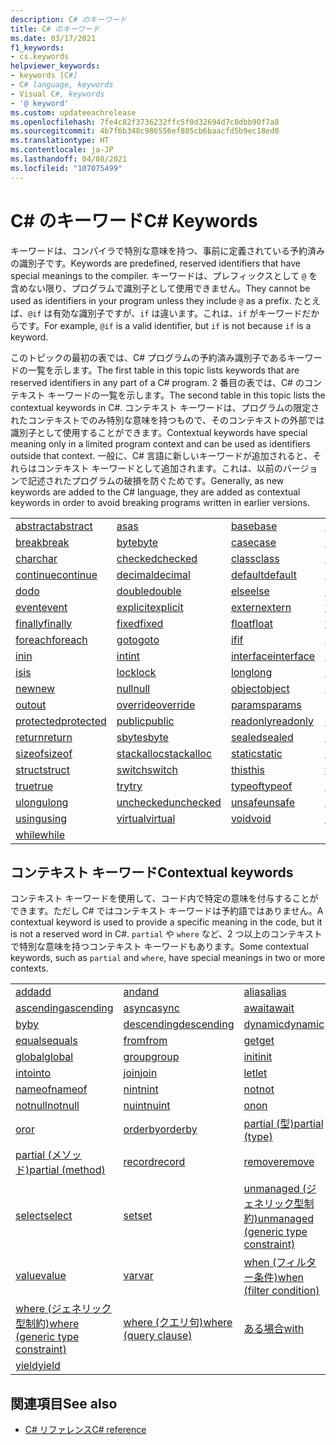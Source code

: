 ```yaml
---
description: C# のキーワード
title: C# のキーワード
ms.date: 03/17/2021
f1_keywords:
- cs.keywords
helpviewer_keywords:
- keywords [C#]
- C# language, keywords
- Visual C#, keywords
- '@ keyword'
ms.custom: updateeachrelease
ms.openlocfilehash: 7fe4c82f3736232ffc5f0d32694d7c8dbb90f7a8
ms.sourcegitcommit: 4b7f6b348c986556ef805cb6baacfd5b9ec18ed0
ms.translationtype: HT
ms.contentlocale: ja-JP
ms.lasthandoff: 04/08/2021
ms.locfileid: "107075499"
---
```

# <a name="c-keywords"></a><span data-ttu-id="93cd1-103">C# のキーワード</span><span class="sxs-lookup"><span data-stu-id="93cd1-103">C# Keywords</span></span>

<span data-ttu-id="93cd1-104">キーワードは、コンパイラで特別な意味を持つ、事前に定義されている予約済みの識別子です。</span><span class="sxs-lookup"><span data-stu-id="93cd1-104">Keywords are predefined, reserved identifiers that have special meanings to the compiler.</span></span> <span data-ttu-id="93cd1-105">キーワードは、プレフィックスとして `@` を含めない限り、プログラムで識別子として使用できません。</span><span class="sxs-lookup"><span data-stu-id="93cd1-105">They cannot be used as identifiers in your program unless they include `@` as a prefix.</span></span> <span data-ttu-id="93cd1-106">たとえば、`@if` は有効な識別子ですが、`if` は違います。これは、`if` がキーワードだからです。</span><span class="sxs-lookup"><span data-stu-id="93cd1-106">For example, `@if` is a valid identifier, but `if` is not because `if` is a keyword.</span></span>  
  
 <span data-ttu-id="93cd1-107">このトピックの最初の表では、C# プログラムの予約済み識別子であるキーワードの一覧を示します。</span><span class="sxs-lookup"><span data-stu-id="93cd1-107">The first table in this topic lists keywords that are reserved identifiers in any part of a C# program.</span></span> <span data-ttu-id="93cd1-108">2 番目の表では、C# のコンテキスト キーワードの一覧を示します。</span><span class="sxs-lookup"><span data-stu-id="93cd1-108">The second table in this topic lists the contextual keywords in C#.</span></span> <span data-ttu-id="93cd1-109">コンテキスト キーワードは、プログラムの限定されたコンテキストでのみ特別な意味を持つもので、そのコンテキストの外部では識別子として使用することができます。</span><span class="sxs-lookup"><span data-stu-id="93cd1-109">Contextual keywords have special meaning only in a limited program context and can be used as identifiers outside that context.</span></span> <span data-ttu-id="93cd1-110">一般に、C# 言語に新しいキーワードが追加されると、それらはコンテキスト キーワードとして追加されます。これは、以前のバージョンで記述されたプログラムの破損を防ぐためです。</span><span class="sxs-lookup"><span data-stu-id="93cd1-110">Generally, as new keywords are added to the C# language, they are added as contextual keywords in order to avoid breaking programs written in earlier versions.</span></span>  
  
|||||  
|---|---|---|---|  
|[<span data-ttu-id="93cd1-111">abstract</span><span class="sxs-lookup"><span data-stu-id="93cd1-111">abstract</span></span>](abstract.md)|[<span data-ttu-id="93cd1-112">as</span><span class="sxs-lookup"><span data-stu-id="93cd1-112">as</span></span>](../operators/type-testing-and-cast.md#as-operator)|[<span data-ttu-id="93cd1-113">base</span><span class="sxs-lookup"><span data-stu-id="93cd1-113">base</span></span>](base.md)|[<span data-ttu-id="93cd1-114">bool</span><span class="sxs-lookup"><span data-stu-id="93cd1-114">bool</span></span>](../builtin-types/bool.md)|
|[<span data-ttu-id="93cd1-115">break</span><span class="sxs-lookup"><span data-stu-id="93cd1-115">break</span></span>](break.md)|[<span data-ttu-id="93cd1-116">byte</span><span class="sxs-lookup"><span data-stu-id="93cd1-116">byte</span></span>](../builtin-types/integral-numeric-types.md)|[<span data-ttu-id="93cd1-117">case</span><span class="sxs-lookup"><span data-stu-id="93cd1-117">case</span></span>](switch.md)|[<span data-ttu-id="93cd1-118">catch</span><span class="sxs-lookup"><span data-stu-id="93cd1-118">catch</span></span>](try-catch.md)|
|[<span data-ttu-id="93cd1-119">char</span><span class="sxs-lookup"><span data-stu-id="93cd1-119">char</span></span>](../builtin-types/char.md)|[<span data-ttu-id="93cd1-120">checked</span><span class="sxs-lookup"><span data-stu-id="93cd1-120">checked</span></span>](checked.md)|[<span data-ttu-id="93cd1-121">class</span><span class="sxs-lookup"><span data-stu-id="93cd1-121">class</span></span>](class.md)|[<span data-ttu-id="93cd1-122">const</span><span class="sxs-lookup"><span data-stu-id="93cd1-122">const</span></span>](const.md)|
|[<span data-ttu-id="93cd1-123">continue</span><span class="sxs-lookup"><span data-stu-id="93cd1-123">continue</span></span>](continue.md)|[<span data-ttu-id="93cd1-124">decimal</span><span class="sxs-lookup"><span data-stu-id="93cd1-124">decimal</span></span>](../builtin-types/floating-point-numeric-types.md)|[<span data-ttu-id="93cd1-125">default</span><span class="sxs-lookup"><span data-stu-id="93cd1-125">default</span></span>](default.md)|[<span data-ttu-id="93cd1-126">delegate</span><span class="sxs-lookup"><span data-stu-id="93cd1-126">delegate</span></span>](../builtin-types/reference-types.md)|
|[<span data-ttu-id="93cd1-127">do</span><span class="sxs-lookup"><span data-stu-id="93cd1-127">do</span></span>](do.md)|[<span data-ttu-id="93cd1-128">double</span><span class="sxs-lookup"><span data-stu-id="93cd1-128">double</span></span>](../builtin-types/floating-point-numeric-types.md)|[<span data-ttu-id="93cd1-129">else</span><span class="sxs-lookup"><span data-stu-id="93cd1-129">else</span></span>](if-else.md)|[<span data-ttu-id="93cd1-130">enum</span><span class="sxs-lookup"><span data-stu-id="93cd1-130">enum</span></span>](../builtin-types/enum.md)|
|[<span data-ttu-id="93cd1-131">event</span><span class="sxs-lookup"><span data-stu-id="93cd1-131">event</span></span>](event.md)|[<span data-ttu-id="93cd1-132">explicit</span><span class="sxs-lookup"><span data-stu-id="93cd1-132">explicit</span></span>](../operators/user-defined-conversion-operators.md)|[<span data-ttu-id="93cd1-133">extern</span><span class="sxs-lookup"><span data-stu-id="93cd1-133">extern</span></span>](extern.md)|[<span data-ttu-id="93cd1-134">false</span><span class="sxs-lookup"><span data-stu-id="93cd1-134">false</span></span>](../builtin-types/bool.md)|
|[<span data-ttu-id="93cd1-135">finally</span><span class="sxs-lookup"><span data-stu-id="93cd1-135">finally</span></span>](try-finally.md)|[<span data-ttu-id="93cd1-136">fixed</span><span class="sxs-lookup"><span data-stu-id="93cd1-136">fixed</span></span>](fixed-statement.md)|[<span data-ttu-id="93cd1-137">float</span><span class="sxs-lookup"><span data-stu-id="93cd1-137">float</span></span>](../builtin-types/floating-point-numeric-types.md)|[<span data-ttu-id="93cd1-138">for</span><span class="sxs-lookup"><span data-stu-id="93cd1-138">for</span></span>](for.md)|
|[<span data-ttu-id="93cd1-139">foreach</span><span class="sxs-lookup"><span data-stu-id="93cd1-139">foreach</span></span>](foreach-in.md)|[<span data-ttu-id="93cd1-140">goto</span><span class="sxs-lookup"><span data-stu-id="93cd1-140">goto</span></span>](goto.md)|[<span data-ttu-id="93cd1-141">if</span><span class="sxs-lookup"><span data-stu-id="93cd1-141">if</span></span>](if-else.md)|[<span data-ttu-id="93cd1-142">implicit</span><span class="sxs-lookup"><span data-stu-id="93cd1-142">implicit</span></span>](../operators/user-defined-conversion-operators.md)|
|[<span data-ttu-id="93cd1-143">in</span><span class="sxs-lookup"><span data-stu-id="93cd1-143">in</span></span>](in.md)|[<span data-ttu-id="93cd1-144">int</span><span class="sxs-lookup"><span data-stu-id="93cd1-144">int</span></span>](../builtin-types/integral-numeric-types.md)|[<span data-ttu-id="93cd1-145">interface</span><span class="sxs-lookup"><span data-stu-id="93cd1-145">interface</span></span>](interface.md)|[<span data-ttu-id="93cd1-146">internal</span><span class="sxs-lookup"><span data-stu-id="93cd1-146">internal</span></span>](internal.md)|
|[<span data-ttu-id="93cd1-147">is</span><span class="sxs-lookup"><span data-stu-id="93cd1-147">is</span></span>](is.md)|[<span data-ttu-id="93cd1-148">lock</span><span class="sxs-lookup"><span data-stu-id="93cd1-148">lock</span></span>](lock-statement.md)|[<span data-ttu-id="93cd1-149">long</span><span class="sxs-lookup"><span data-stu-id="93cd1-149">long</span></span>](../builtin-types/integral-numeric-types.md)|[<span data-ttu-id="93cd1-150">namespace</span><span class="sxs-lookup"><span data-stu-id="93cd1-150">namespace</span></span>](namespace.md)|
|[<span data-ttu-id="93cd1-151">new</span><span class="sxs-lookup"><span data-stu-id="93cd1-151">new</span></span>](../operators/new-operator.md)|[<span data-ttu-id="93cd1-152">null</span><span class="sxs-lookup"><span data-stu-id="93cd1-152">null</span></span>](null.md)|[<span data-ttu-id="93cd1-153">object</span><span class="sxs-lookup"><span data-stu-id="93cd1-153">object</span></span>](../builtin-types/reference-types.md)|[<span data-ttu-id="93cd1-154">operator</span><span class="sxs-lookup"><span data-stu-id="93cd1-154">operator</span></span>](../operators/operator-overloading.md)|
|[<span data-ttu-id="93cd1-155">out</span><span class="sxs-lookup"><span data-stu-id="93cd1-155">out</span></span>](out.md)|[<span data-ttu-id="93cd1-156">override</span><span class="sxs-lookup"><span data-stu-id="93cd1-156">override</span></span>](override.md)|[<span data-ttu-id="93cd1-157">params</span><span class="sxs-lookup"><span data-stu-id="93cd1-157">params</span></span>](params.md)|[<span data-ttu-id="93cd1-158">private</span><span class="sxs-lookup"><span data-stu-id="93cd1-158">private</span></span>](private.md)|
|[<span data-ttu-id="93cd1-159">protected</span><span class="sxs-lookup"><span data-stu-id="93cd1-159">protected</span></span>](protected.md)|[<span data-ttu-id="93cd1-160">public</span><span class="sxs-lookup"><span data-stu-id="93cd1-160">public</span></span>](public.md)|[<span data-ttu-id="93cd1-161">readonly</span><span class="sxs-lookup"><span data-stu-id="93cd1-161">readonly</span></span>](readonly.md)|[<span data-ttu-id="93cd1-162">ref</span><span class="sxs-lookup"><span data-stu-id="93cd1-162">ref</span></span>](ref.md)|
|[<span data-ttu-id="93cd1-163">return</span><span class="sxs-lookup"><span data-stu-id="93cd1-163">return</span></span>](return.md)|[<span data-ttu-id="93cd1-164">sbyte</span><span class="sxs-lookup"><span data-stu-id="93cd1-164">sbyte</span></span>](../builtin-types/integral-numeric-types.md)|[<span data-ttu-id="93cd1-165">sealed</span><span class="sxs-lookup"><span data-stu-id="93cd1-165">sealed</span></span>](sealed.md)|[<span data-ttu-id="93cd1-166">short</span><span class="sxs-lookup"><span data-stu-id="93cd1-166">short</span></span>](../builtin-types/integral-numeric-types.md)|
|[<span data-ttu-id="93cd1-167">sizeof</span><span class="sxs-lookup"><span data-stu-id="93cd1-167">sizeof</span></span>](../operators/sizeof.md)|[<span data-ttu-id="93cd1-168">stackalloc</span><span class="sxs-lookup"><span data-stu-id="93cd1-168">stackalloc</span></span>](../operators/stackalloc.md)|[<span data-ttu-id="93cd1-169">static</span><span class="sxs-lookup"><span data-stu-id="93cd1-169">static</span></span>](static.md)|[<span data-ttu-id="93cd1-170">string</span><span class="sxs-lookup"><span data-stu-id="93cd1-170">string</span></span>](../builtin-types/reference-types.md)|
|[<span data-ttu-id="93cd1-171">struct</span><span class="sxs-lookup"><span data-stu-id="93cd1-171">struct</span></span>](../builtin-types/struct.md)|[<span data-ttu-id="93cd1-172">switch</span><span class="sxs-lookup"><span data-stu-id="93cd1-172">switch</span></span>](switch.md)|[<span data-ttu-id="93cd1-173">this</span><span class="sxs-lookup"><span data-stu-id="93cd1-173">this</span></span>](this.md)|[<span data-ttu-id="93cd1-174">throw</span><span class="sxs-lookup"><span data-stu-id="93cd1-174">throw</span></span>](throw.md)|
|[<span data-ttu-id="93cd1-175">true</span><span class="sxs-lookup"><span data-stu-id="93cd1-175">true</span></span>](../builtin-types/bool.md)|[<span data-ttu-id="93cd1-176">try</span><span class="sxs-lookup"><span data-stu-id="93cd1-176">try</span></span>](try-catch.md)|[<span data-ttu-id="93cd1-177">typeof</span><span class="sxs-lookup"><span data-stu-id="93cd1-177">typeof</span></span>](../operators/type-testing-and-cast.md#typeof-operator)|[<span data-ttu-id="93cd1-178">uint</span><span class="sxs-lookup"><span data-stu-id="93cd1-178">uint</span></span>](../builtin-types/integral-numeric-types.md)|
|[<span data-ttu-id="93cd1-179">ulong</span><span class="sxs-lookup"><span data-stu-id="93cd1-179">ulong</span></span>](../builtin-types/integral-numeric-types.md)|[<span data-ttu-id="93cd1-180">unchecked</span><span class="sxs-lookup"><span data-stu-id="93cd1-180">unchecked</span></span>](unchecked.md)|[<span data-ttu-id="93cd1-181">unsafe</span><span class="sxs-lookup"><span data-stu-id="93cd1-181">unsafe</span></span>](unsafe.md)|[<span data-ttu-id="93cd1-182">ushort</span><span class="sxs-lookup"><span data-stu-id="93cd1-182">ushort</span></span>](../builtin-types/integral-numeric-types.md)|
|[<span data-ttu-id="93cd1-183">using</span><span class="sxs-lookup"><span data-stu-id="93cd1-183">using</span></span>](using.md)|[<span data-ttu-id="93cd1-184">virtual</span><span class="sxs-lookup"><span data-stu-id="93cd1-184">virtual</span></span>](virtual.md)|[<span data-ttu-id="93cd1-185">void</span><span class="sxs-lookup"><span data-stu-id="93cd1-185">void</span></span>](../builtin-types/void.md)|[<span data-ttu-id="93cd1-186">volatile</span><span class="sxs-lookup"><span data-stu-id="93cd1-186">volatile</span></span>](volatile.md)|
|[<span data-ttu-id="93cd1-187">while</span><span class="sxs-lookup"><span data-stu-id="93cd1-187">while</span></span>](while.md)||||

## <a name="contextual-keywords"></a><span data-ttu-id="93cd1-188">コンテキスト キーワード</span><span class="sxs-lookup"><span data-stu-id="93cd1-188">Contextual keywords</span></span>

 <span data-ttu-id="93cd1-189">コンテキスト キーワードを使用して、コード内で特定の意味を付与することができます。ただし C# ではコンテキスト キーワードは予約語ではありません。</span><span class="sxs-lookup"><span data-stu-id="93cd1-189">A contextual keyword is used to provide a specific meaning in the code, but it is not a reserved word in C#.</span></span> <span data-ttu-id="93cd1-190">`partial` や `where` など、2 つ以上のコンテキストで特別な意味を持つコンテキスト キーワードもあります。</span><span class="sxs-lookup"><span data-stu-id="93cd1-190">Some contextual keywords, such as `partial` and `where`, have special meanings in two or more contexts.</span></span>  
  
||||  
|---|---|---|  
|[<span data-ttu-id="93cd1-191">add</span><span class="sxs-lookup"><span data-stu-id="93cd1-191">add</span></span>](add.md)|[<span data-ttu-id="93cd1-192">and</span><span class="sxs-lookup"><span data-stu-id="93cd1-192">and</span></span>](../operators/patterns.md#logical-patterns)|[<span data-ttu-id="93cd1-193">alias</span><span class="sxs-lookup"><span data-stu-id="93cd1-193">alias</span></span>](extern-alias.md)|
|[<span data-ttu-id="93cd1-194">ascending</span><span class="sxs-lookup"><span data-stu-id="93cd1-194">ascending</span></span>](ascending.md)|[<span data-ttu-id="93cd1-195">async</span><span class="sxs-lookup"><span data-stu-id="93cd1-195">async</span></span>](async.md)|[<span data-ttu-id="93cd1-196">await</span><span class="sxs-lookup"><span data-stu-id="93cd1-196">await</span></span>](../operators/await.md)|
|[<span data-ttu-id="93cd1-197">by</span><span class="sxs-lookup"><span data-stu-id="93cd1-197">by</span></span>](by.md)|[<span data-ttu-id="93cd1-198">descending</span><span class="sxs-lookup"><span data-stu-id="93cd1-198">descending</span></span>](descending.md)|[<span data-ttu-id="93cd1-199">dynamic</span><span class="sxs-lookup"><span data-stu-id="93cd1-199">dynamic</span></span>](../builtin-types/reference-types.md)|
|[<span data-ttu-id="93cd1-200">equals</span><span class="sxs-lookup"><span data-stu-id="93cd1-200">equals</span></span>](equals.md)|[<span data-ttu-id="93cd1-201">from</span><span class="sxs-lookup"><span data-stu-id="93cd1-201">from</span></span>](from-clause.md)|[<span data-ttu-id="93cd1-202">get</span><span class="sxs-lookup"><span data-stu-id="93cd1-202">get</span></span>](get.md)|
|[<span data-ttu-id="93cd1-203">global</span><span class="sxs-lookup"><span data-stu-id="93cd1-203">global</span></span>](../operators/namespace-alias-qualifier.md)|[<span data-ttu-id="93cd1-204">group</span><span class="sxs-lookup"><span data-stu-id="93cd1-204">group</span></span>](group-clause.md)|[<span data-ttu-id="93cd1-205">init</span><span class="sxs-lookup"><span data-stu-id="93cd1-205">init</span></span>](init.md)|
|[<span data-ttu-id="93cd1-206">into</span><span class="sxs-lookup"><span data-stu-id="93cd1-206">into</span></span>](into.md)|[<span data-ttu-id="93cd1-207">join</span><span class="sxs-lookup"><span data-stu-id="93cd1-207">join</span></span>](join-clause.md)|[<span data-ttu-id="93cd1-208">let</span><span class="sxs-lookup"><span data-stu-id="93cd1-208">let</span></span>](let-clause.md)|
|[<span data-ttu-id="93cd1-209">nameof</span><span class="sxs-lookup"><span data-stu-id="93cd1-209">nameof</span></span>](../operators/nameof.md)|[<span data-ttu-id="93cd1-210">nint</span><span class="sxs-lookup"><span data-stu-id="93cd1-210">nint</span></span>](../builtin-types/nint-nuint.md)|[<span data-ttu-id="93cd1-211">not</span><span class="sxs-lookup"><span data-stu-id="93cd1-211">not</span></span>](../operators/patterns.md#logical-patterns)|
|[<span data-ttu-id="93cd1-212">notnull</span><span class="sxs-lookup"><span data-stu-id="93cd1-212">notnull</span></span>](../../programming-guide/generics/constraints-on-type-parameters.md#notnull-constraint)|[<span data-ttu-id="93cd1-213">nuint</span><span class="sxs-lookup"><span data-stu-id="93cd1-213">nuint</span></span>](../builtin-types/nint-nuint.md)|[<span data-ttu-id="93cd1-214">on</span><span class="sxs-lookup"><span data-stu-id="93cd1-214">on</span></span>](on.md)|
|[<span data-ttu-id="93cd1-215">or</span><span class="sxs-lookup"><span data-stu-id="93cd1-215">or</span></span>](../operators/patterns.md#logical-patterns)|[<span data-ttu-id="93cd1-216">orderby</span><span class="sxs-lookup"><span data-stu-id="93cd1-216">orderby</span></span>](orderby-clause.md)|[<span data-ttu-id="93cd1-217">partial (型)</span><span class="sxs-lookup"><span data-stu-id="93cd1-217">partial (type)</span></span>](partial-type.md)|
|[<span data-ttu-id="93cd1-218">partial (メソッド)</span><span class="sxs-lookup"><span data-stu-id="93cd1-218">partial (method)</span></span>](partial-method.md)|[<span data-ttu-id="93cd1-219">record</span><span class="sxs-lookup"><span data-stu-id="93cd1-219">record</span></span>](../../programming-guide/classes-and-structs/records.md)|[<span data-ttu-id="93cd1-220">remove</span><span class="sxs-lookup"><span data-stu-id="93cd1-220">remove</span></span>](remove.md)|
|[<span data-ttu-id="93cd1-221">select</span><span class="sxs-lookup"><span data-stu-id="93cd1-221">select</span></span>](select-clause.md)|[<span data-ttu-id="93cd1-222">set</span><span class="sxs-lookup"><span data-stu-id="93cd1-222">set</span></span>](set.md)|[<span data-ttu-id="93cd1-223">unmanaged (ジェネリック型制約)</span><span class="sxs-lookup"><span data-stu-id="93cd1-223">unmanaged (generic type constraint)</span></span>](../../programming-guide/generics/constraints-on-type-parameters.md#unmanaged-constraint)|
|[<span data-ttu-id="93cd1-224">value</span><span class="sxs-lookup"><span data-stu-id="93cd1-224">value</span></span>](value.md)|[<span data-ttu-id="93cd1-225">var</span><span class="sxs-lookup"><span data-stu-id="93cd1-225">var</span></span>](var.md)|[<span data-ttu-id="93cd1-226">when (フィルター条件)</span><span class="sxs-lookup"><span data-stu-id="93cd1-226">when (filter condition)</span></span>](when.md)|
|[<span data-ttu-id="93cd1-227">where (ジェネリック型制約)</span><span class="sxs-lookup"><span data-stu-id="93cd1-227">where (generic type constraint)</span></span>](where-generic-type-constraint.md)|[<span data-ttu-id="93cd1-228">where (クエリ句)</span><span class="sxs-lookup"><span data-stu-id="93cd1-228">where (query clause)</span></span>](where-clause.md)|[<span data-ttu-id="93cd1-229">ある場合</span><span class="sxs-lookup"><span data-stu-id="93cd1-229">with</span></span>](../operators/with-expression.md)|
|[<span data-ttu-id="93cd1-230">yield</span><span class="sxs-lookup"><span data-stu-id="93cd1-230">yield</span></span>](yield.md)|||

## <a name="see-also"></a><span data-ttu-id="93cd1-231">関連項目</span><span class="sxs-lookup"><span data-stu-id="93cd1-231">See also</span></span>

- [<span data-ttu-id="93cd1-232">C# リファレンス</span><span class="sxs-lookup"><span data-stu-id="93cd1-232">C# reference</span></span>](../index.md)
